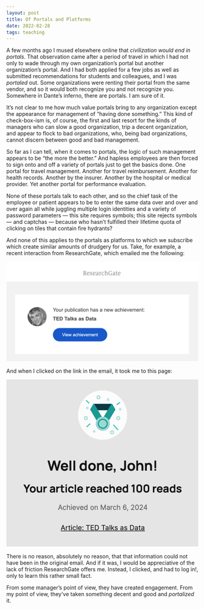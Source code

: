 ```yaml
---
layout: post
title: Of Portals and Platforms
date: 2022-02-28
tags: teaching
---
```


A few months ago I mused elsewhere online that *civilization would end in portals*. That observation came after a period of travel in which I had not only to wade through my own organization’s portal but another organization’s portal. And I had both applied for a few jobs as well as submitted recommendations for students and colleagues, and I was *portaled* out. Some organizations were renting their portal from the same vendor, and so it would both recognize you and not recognize you. Somewhere in Dante’s inferno, there are portals. I am sure of it.

It’s not clear to me how much value portals bring to any organization except the appearance for management of “having done something.” This kind of check-box-ism is, of course, the first and last resort for the kinds of managers who can slow a good organization, trip a decent organization, and appear to flock to bad organizations, who, being bad organizations, cannot discern between good and bad management.

So far as I can tell, when it comes to portals, the logic of such management appears to be “the more the better.” And hapless employees are then forced to sign onto and off a variety of portals just to get the basics done. One portal for travel management. Another for travel reimbursement. Another for health records. Another by the insurer. Another by the hospital or medical provider. Yet another portal for performance evaluation.

None of these portals talk to each other, and so the chief task of the employee or patient appears to be to enter the same data over and over and over again all while juggling multiple login identities and a variety of password parameters — this site requires symbols; this site rejects symbols — and captchas — because who hasn’t fulfilled their lifetime quota of clicking on tiles that contain fire hydrants?

And none of this applies to the portals as platforms to which we subscribe which create similar amounts of drudgery for us. Take, for example, a recent interaction from ResearchGate, which emailed me the following:

![Screenshot-2024-03-06-01](../assets/Screenshot-2024-03-06-01.png)

And when I clicked on the link in the email, it took me to this page:

![Screenshot-2024-03-06-02](../assets/Screenshot-2024-03-06-02.png)

There is no reason, absolutely no reason, that that information could not have been in the original email. And if it was, I would be appreciative of the lack of friction ResearchGate offers me. Instead, I clicked, and had to log in!, only to learn this rather small fact. 

From some manager’s point of view, they have created engagement. From my point of view, they’ve taken something decent and good and *portalized* it. 